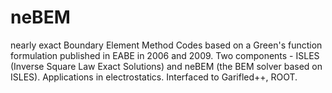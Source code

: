 # neBEM
nearly exact Boundary Element Method
Codes based on a Green's function formulation published in EABE in 2006 and 2009.
Two components - ISLES (Inverse Square Law Exact Solutions) and neBEM (the BEM solver based on ISLES).
Applications in electrostatics.
Interfaced to Garifled++, ROOT.
